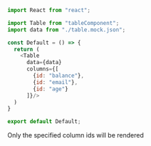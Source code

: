 ```js
import React from "react";

import Table from "tableComponent";
import data from "./table.mock.json";

const Default = () => {
  return (
    <Table
      data={data}
      columns={[
        {id: "balance"},
        {id: "email"},
        {id: "age"}
      ]}/>
  )
}

export default Default;
```

Only the specified column ids will be rendered